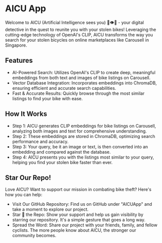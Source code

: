 # AICU App
Welcome to AICU (Artificial Intelligence sees you) 🤖👁️🫵 - your digital detective in the quest to reunite you with your stolen bikes! Leveraging the cutting-edge technology of OpenAI's CLIP, AICU transforms the way you search for your stolen bicycles on online marketplaces like Carousell in Singapore.

## Features
- AI-Powered Search: Utilizes OpenAI's CLIP to create deep, meaningful embeddings from both text and images of bike listings on Carousell.
- Vector Database Integration: Incorporates embeddings into ChromaDB, ensuring efficient and accurate search capabilities.
- Fast & Accurate Results: Quickly browse through the most similar listings to find your bike with ease.

## How It Works
- Step 1: AICU generates CLIP embeddings for bike listings on Carousell, analyzing both images and text for comprehensive understanding.
- Step 2: These embeddings are stored in ChromaDB, optimizing search performance and accuracy.
- Step 3: Your query, be it an image or text, is then converted into an embedding and compared against the database.
- Step 4: AICU presents you with the listings most similar to your query, helping you find your stolen bike faster than ever.

## Star Our Repo!
Love AICU? Want to support our mission in combating bike theft? Here's how you can help:
- Visit Our GitHub Repository: Find us on GitHub under "AICUApp" and take a moment to explore our project.
- Star 🌟 the Repo: Show your support and help us gain visibility by starring our repository. It's a simple gesture that goes a long way.
- Spread the Word: Share our project with your friends, family, and fellow cyclists. The more people know about AICU, the stronger our community becomes.
